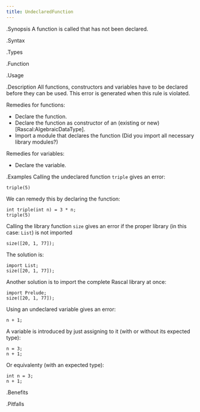 ```yaml
---
title: UndeclaredFunction
---
```


.Synopsis
A function is called that has not been declared.

.Syntax

.Types

.Function
       
.Usage

.Description
All functions, constructors and variables have to be declared before they can be used.
This error is generated when this rule is violated.

Remedies for functions:

*  Declare the function.
*  Declare the function as constructor of an (existing or new) [Rascal:AlgebraicDataType].
*  Import a module that declares the function (Did you import all necessary library modules?)

Remedies for variables:

*  Declare the variable.

.Examples
Calling the undeclared function `triple` gives an error:
```rascal-shell,error
triple(5)
```
We can remedy this by declaring the function:
```rascal-shell,continue,error
int triple(int n) = 3 * n;
triple(5)
```

Calling the library function `size` gives an error if the proper library (in this case: `List`) is not imported
```rascal-shell,error
size([20, 1, 77]);
```
The solution is:
```rascal-shell
import List;
size([20, 1, 77]);
```
Another solution is to import the complete Rascal library at once:
```rascal-shell
import Prelude;
size([20, 1, 77]);
```

Using an undeclared variable gives an error:
```rascal-shell,error
n + 1;
```
A variable is introduced by just assigning to it (with or without its expected type):
```rascal-shell
n = 3;
n + 1;
```
Or equivalenty (with an expected type):
```rascal-shell
int n = 3;
n + 1;
```

.Benefits

.Pitfalls

